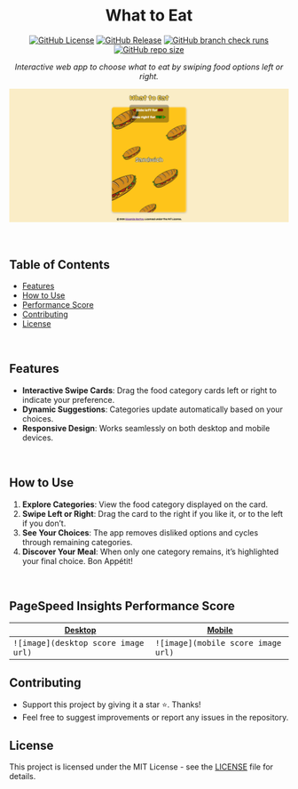 <div align="center">
  
# What to Eat
[![GitHub License](https://img.shields.io/github/license/EduardaSRBastos/what-to-eat?style=plastic&color=darkred)](https://github.com/EduardaSRBastos/what-to-eat?tab=MIT-1-ov-file)
[![GitHub Release](https://img.shields.io/github/v/release/EduardaSRBastos/what-to-eat?style=plastic&color=orange)](https://github.com/EduardaSRBastos/what-to-eat/releases)
[![GitHub branch check runs](https://img.shields.io/github/check-runs/EduardaSRBastos/what-to-eat/main?style=plastic)](https://github.com/EduardaSRBastos/what-to-eat/actions)
[![GitHub repo size](https://img.shields.io/github/repo-size/EduardaSRBastos/what-to-eat?style=plastic)](https://github.com/EduardaSRBastos/what-to-eat)

<p><i>Interactive web app to choose what to eat by swiping food options left or right.</i></p>

<kbd> ![image](assets/images/preview.png) </kbd>

 </div>

<br>

## Table of Contents
- [Features](#features)
- [How to Use](#how-to-use)
- [Performance Score](#pagespeed-insights-performance-score)
- [Contributing](#contributing)
- [License](#license)

<br>

## Features

- **Interactive Swipe Cards**: Drag the food category cards left or right to indicate your preference.
- **Dynamic Suggestions**: Categories update automatically based on your choices.
- **Responsive Design**: Works seamlessly on both desktop and mobile devices.

<br>

## How to Use

1. **Explore Categories**: View the food category displayed on the card.
2. **Swipe Left or Right**: Drag the card to the right if you like it, or to the left if you don’t.
3. **See Your Choices**: The app removes disliked options and cycles through remaining categories.
4. **Discover Your Meal**: When only one category remains, it’s highlighted your final choice. Bon Appétit!

<br>

## PageSpeed Insights Performance Score
<div align="center">
  
| [Desktop](https://pagespeed.web.dev/analysis/https-eduardasrbastos-github-io-what-to-eat/zacmq8kevy?form_factor=desktop) | [Mobile](https://pagespeed.web.dev/analysis/https-eduardasrbastos-github-io-what-to-eat/zacmq8kevy?form_factor=mobile) |
|-------|-------|
| <kbd> ![image](desktop score image url) </kbd> | <kbd> ![image](mobile score image url) </kbd> |

</div>

## Contributing
- Support this project by giving it a star ⭐. Thanks!
- Feel free to suggest improvements or report any issues in the repository.

## License
This project is licensed under the MIT License - see the [LICENSE](LICENSE) file for details.
